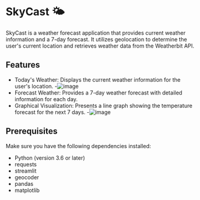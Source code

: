 # SkyCast 🌤️

SkyCast is a weather forecast application that provides current weather information and a 7-day forecast. It utilizes geolocation to determine the user's current location and retrieves weather data from the Weatherbit API.

## Features

- Today's Weather: Displays the current weather information for the user's location.
-![image](https://github.com/Fastest-Coder-First/SkyCast/assets/54232149/68af2345-fc37-4b0e-ae57-15f202c2164c)
- Forecast Weather: Provides a 7-day weather forecast with detailed information for each day.
- Graphical Visualization: Presents a line graph showing the temperature forecast for the next 7 days.
-![image](https://github.com/Fastest-Coder-First/SkyCast/assets/54232149/0ffa54cf-ea09-453f-aba2-2d7c157aa40f)


## Prerequisites

Make sure you have the following dependencies installed:

- Python (version 3.6 or later)
- requests
- streamlit
- geocoder
- pandas
- matplotlib

